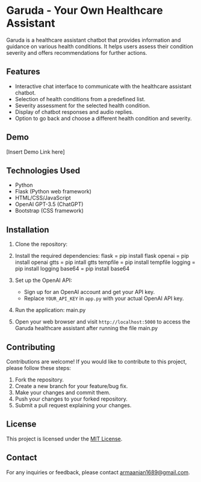 # Garuda - Your Own Healthcare Assistant

Garuda is a healthcare assistant chatbot that provides information and guidance on various health conditions. It helps users assess their condition severity and offers recommendations for further actions.

## Features

- Interactive chat interface to communicate with the healthcare assistant chatbot.
- Selection of health conditions from a predefined list.
- Severity assessment for the selected health condition.
- Display of chatbot responses and audio replies.
- Option to go back and choose a different health condition and severity.

## Demo

[Insert Demo Link here]

## Technologies Used

- Python
- Flask (Python web framework)
- HTML/CSS/JavaScript
- OpenAI GPT-3.5 (ChatGPT)
- Bootstrap (CSS framework)

## Installation

1. Clone the repository:
2. Install the required dependencies:
    flask = pip install flask
    openai = pip install openai
    gtts = pip intall gtts
    tempfile = pip install tempfile
    logging = pip install logging
    base64 = pip install base64

3. Set up the OpenAI API:

   - Sign up for an OpenAI account and get your API key.
   - Replace `YOUR_API_KEY` in `app.py` with your actual OpenAI API key.

4. Run the application:
main.py
5. Open your web browser and visit `http://localhost:5000` to access the Garuda healthcare assistant after running the file main.py

## Contributing

Contributions are welcome! If you would like to contribute to this project, please follow these steps:

1. Fork the repository.
2. Create a new branch for your feature/bug fix.
3. Make your changes and commit them.
4. Push your changes to your forked repository.
5. Submit a pull request explaining your changes.

## License

This project is licensed under the [MIT License](LICENSE).

## Contact

For any inquiries or feedback, please contact [armaanjan1689@gmail.com](mailto:your-email@example.com).



